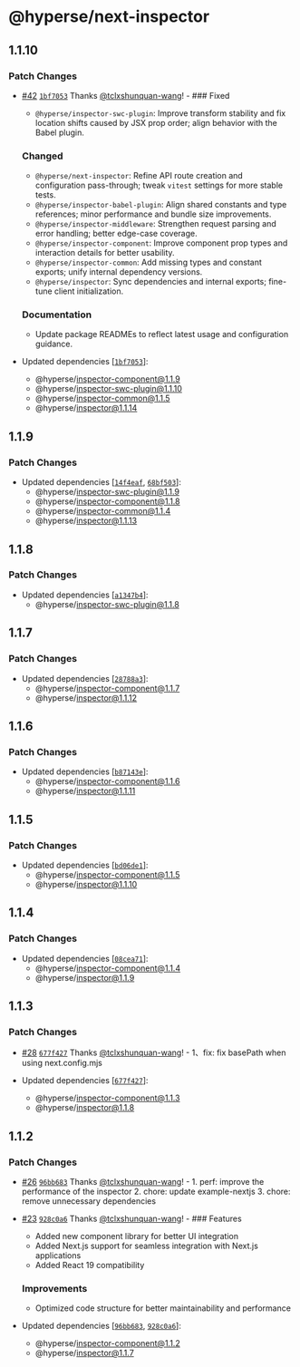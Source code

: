 # @hyperse/next-inspector

## 1.1.10

### Patch Changes

- [#42](https://github.com/hyperse-io/code-inspector/pull/42) [`1bf7053`](https://github.com/hyperse-io/code-inspector/commit/1bf7053c8a6ef853a87ec27fd83d39bbb87ba890) Thanks [@tclxshunquan-wang](https://github.com/tclxshunquan-wang)! - ### Fixed
  - `@hyperse/inspector-swc-plugin`: Improve transform stability and fix location shifts caused by JSX prop order; align behavior with the Babel plugin.

  ### Changed
  - `@hyperse/next-inspector`: Refine API route creation and configuration pass-through; tweak `vitest` settings for more stable tests.
  - `@hyperse/inspector-babel-plugin`: Align shared constants and type references; minor performance and bundle size improvements.
  - `@hyperse/inspector-middleware`: Strengthen request parsing and error handling; better edge-case coverage.
  - `@hyperse/inspector-component`: Improve component prop types and interaction details for better usability.
  - `@hyperse/inspector-common`: Add missing types and constant exports; unify internal dependency versions.
  - `@hyperse/inspector`: Sync dependencies and internal exports; fine-tune client initialization.

  ### Documentation
  - Update package READMEs to reflect latest usage and configuration guidance.

- Updated dependencies [[`1bf7053`](https://github.com/hyperse-io/code-inspector/commit/1bf7053c8a6ef853a87ec27fd83d39bbb87ba890)]:
  - @hyperse/inspector-component@1.1.9
  - @hyperse/inspector-swc-plugin@1.1.10
  - @hyperse/inspector-common@1.1.5
  - @hyperse/inspector@1.1.14

## 1.1.9

### Patch Changes

- Updated dependencies [[`14f4eaf`](https://github.com/hyperse-io/code-inspector/commit/14f4eafac735ff180fab431f81b52e72cba2b814), [`68bf503`](https://github.com/hyperse-io/code-inspector/commit/68bf5037db8b6447ff68a6413e0ecb31bbea8d3f)]:
  - @hyperse/inspector-swc-plugin@1.1.9
  - @hyperse/inspector-component@1.1.8
  - @hyperse/inspector-common@1.1.4
  - @hyperse/inspector@1.1.13

## 1.1.8

### Patch Changes

- Updated dependencies [[`a1347b4`](https://github.com/hyperse-io/code-inspector/commit/a1347b4862c47a2ee3aed53e72f83865424e8bf6)]:
  - @hyperse/inspector-swc-plugin@1.1.8

## 1.1.7

### Patch Changes

- Updated dependencies [[`28788a3`](https://github.com/hyperse-io/code-inspector/commit/28788a3403355e7d726e4aa451cf40c0c11c97ff)]:
  - @hyperse/inspector-component@1.1.7
  - @hyperse/inspector@1.1.12

## 1.1.6

### Patch Changes

- Updated dependencies [[`b87143e`](https://github.com/hyperse-io/code-inspector/commit/b87143e6435a63fa7f9a294cbfdb9f503d069bc4)]:
  - @hyperse/inspector-component@1.1.6
  - @hyperse/inspector@1.1.11

## 1.1.5

### Patch Changes

- Updated dependencies [[`bd06de1`](https://github.com/hyperse-io/code-inspector/commit/bd06de1871003623e887d5493c2805972a0e30ea)]:
  - @hyperse/inspector-component@1.1.5
  - @hyperse/inspector@1.1.10

## 1.1.4

### Patch Changes

- Updated dependencies [[`08cea71`](https://github.com/hyperse-io/code-inspector/commit/08cea7138e45708ba2c41499542749003b336fa7)]:
  - @hyperse/inspector-component@1.1.4
  - @hyperse/inspector@1.1.9

## 1.1.3

### Patch Changes

- [#28](https://github.com/hyperse-io/code-inspector/pull/28) [`677f427`](https://github.com/hyperse-io/code-inspector/commit/677f427e99cd7eff979e6384289e43b4a989a916) Thanks [@tclxshunquan-wang](https://github.com/tclxshunquan-wang)! - 1、fix: fix basePath when using next.config.mjs

- Updated dependencies [[`677f427`](https://github.com/hyperse-io/code-inspector/commit/677f427e99cd7eff979e6384289e43b4a989a916)]:
  - @hyperse/inspector-component@1.1.3
  - @hyperse/inspector@1.1.8

## 1.1.2

### Patch Changes

- [#26](https://github.com/hyperse-io/code-inspector/pull/26) [`96bb683`](https://github.com/hyperse-io/code-inspector/commit/96bb683c0566fcda4ccfa6a6efe0e1bb6dd040b1) Thanks [@tclxshunquan-wang](https://github.com/tclxshunquan-wang)! - 1. perf: improve the performance of the inspector 2. chore: update example-nextjs 3. chore: remove unnecessary dependencies

- [#23](https://github.com/hyperse-io/code-inspector/pull/23) [`928c0a6`](https://github.com/hyperse-io/code-inspector/commit/928c0a6a997729c3fd1de0a8411fc4244eff5ccc) Thanks [@tclxshunquan-wang](https://github.com/tclxshunquan-wang)! - ### Features
  - Added new component library for better UI integration
  - Added Next.js support for seamless integration with Next.js applications
  - Added React 19 compatibility

  ### Improvements
  - Optimized code structure for better maintainability and performance

- Updated dependencies [[`96bb683`](https://github.com/hyperse-io/code-inspector/commit/96bb683c0566fcda4ccfa6a6efe0e1bb6dd040b1), [`928c0a6`](https://github.com/hyperse-io/code-inspector/commit/928c0a6a997729c3fd1de0a8411fc4244eff5ccc)]:
  - @hyperse/inspector-component@1.1.2
  - @hyperse/inspector@1.1.7
